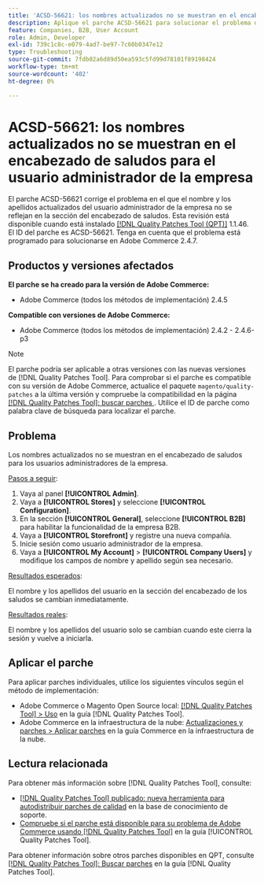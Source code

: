 ```yaml
---
title: 'ACSD-56621: los nombres actualizados no se muestran en el encabezado de saludos para el usuario administrador de la empresa'
description: Aplique el parche ACSD-56621 para solucionar el problema de Adobe Commerce donde el nombre y los apellidos actualizados del usuario administrador de la empresa no se reflejan en la sección del encabezado de saludos.
feature: Companies, B2B, User Account
role: Admin, Developer
exl-id: 739c1c8c-e079-4ad7-be97-7c60b0347e12
type: Troubleshooting
source-git-commit: 7fdb02a6d89d50ea593c5fd99d78101f89198424
workflow-type: tm+mt
source-wordcount: '402'
ht-degree: 0%

---
```


# ACSD-56621: los nombres actualizados no se muestran en el encabezado de saludos para el usuario administrador de la empresa

El parche ACSD-56621 corrige el problema en el que el nombre y los apellidos actualizados del usuario administrador de la empresa no se reflejan en la sección del encabezado de saludos. Esta revisión está disponible cuando está instalado [[!DNL Quality Patches Tool (QPT)]](https://experienceleague.adobe.com/es/docs/commerce-operations/tools/quality-patches-tool/quality-patches-tool-to-self-serve-quality-patches) 1.1.46. El ID del parche es ACSD-56621. Tenga en cuenta que el problema está programado para solucionarse en Adobe Commerce 2.4.7.

## Productos y versiones afectados

**El parche se ha creado para la versión de Adobe Commerce:**

* Adobe Commerce (todos los métodos de implementación) 2.4.5

**Compatible con versiones de Adobe Commerce:**

* Adobe Commerce (todos los métodos de implementación) 2.4.2 - 2.4.6-p3

>[!NOTE]
>
>El parche podría ser aplicable a otras versiones con las nuevas versiones de [!DNL Quality Patches Tool]. Para comprobar si el parche es compatible con su versión de Adobe Commerce, actualice el paquete `magento/quality-patches` a la última versión y compruebe la compatibilidad en la página [[!DNL Quality Patches Tool]: buscar parches &#x200B;](https://experienceleague.adobe.com/tools/commerce-quality-patches/index.html?lang=es). Utilice el ID de parche como palabra clave de búsqueda para localizar el parche.

## Problema

Los nombres actualizados no se muestran en el encabezado de saludos para los usuarios administradores de la empresa.

<u>Pasos a seguir</u>:

1. Vaya al panel **[!UICONTROL Admin]**.
1. Vaya a **[!UICONTROL Stores]** y seleccione **[!UICONTROL Configuration]**.
1. En la sección **[!UICONTROL General]**, seleccione **[!UICONTROL B2B]** para habilitar la funcionalidad de la empresa B2B.
1. Vaya a **[!UICONTROL Storefront]** y registre una nueva compañía.
1. Inicie sesión como usuario administrador de la empresa.
1. Vaya a **[!UICONTROL My Account]** > **[!UICONTROL Company Users]** y modifique los campos de nombre y apellido según sea necesario.

<u>Resultados esperados</u>:

El nombre y los apellidos del usuario en la sección del encabezado de los saludos se cambian inmediatamente.

<u>Resultados reales</u>:

El nombre y los apellidos del usuario solo se cambian cuando este cierra la sesión y vuelve a iniciarla.

## Aplicar el parche

Para aplicar parches individuales, utilice los siguientes vínculos según el método de implementación:

* Adobe Commerce o Magento Open Source local: [[!DNL Quality Patches Tool] > Uso](/help/tools/quality-patches-tool/usage.md) en la guía [!DNL Quality Patches Tool].
* Adobe Commerce en la infraestructura de la nube: [Actualizaciones y parches > Aplicar parches](https://experienceleague.adobe.com/docs/commerce-cloud-service/user-guide/develop/upgrade/apply-patches.html?lang=es) en la guía Commerce en la infraestructura de la nube.

## Lectura relacionada

Para obtener más información sobre [!DNL Quality Patches Tool], consulte:

* [[!DNL Quality Patches Tool] publicado: nueva herramienta para autodistribuir parches de calidad](https://experienceleague.adobe.com/es/docs/commerce-operations/tools/quality-patches-tool/quality-patches-tool-to-self-serve-quality-patches) en la base de conocimiento de soporte.
* [Compruebe si el parche está disponible para su problema de Adobe Commerce usando [!DNL Quality Patches Tool]](/help/tools/quality-patches-tool/patches-available-in-qpt/check-patch-for-magento-issue-with-magento-quality-patches.md) en la guía [!UICONTROL Quality Patches Tool].


Para obtener información sobre otros parches disponibles en QPT, consulte [[!DNL Quality Patches Tool]: Buscar parches](https://experienceleague.adobe.com/tools/commerce-quality-patches/index.html?lang=es) en la guía [!DNL Quality Patches Tool].
